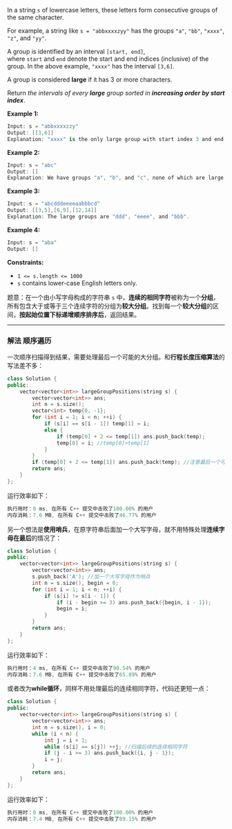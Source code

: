 <p>In a string <code><font face="monospace">s</font></code>&nbsp;of lowercase letters, these letters form consecutive groups of the same character.</p>

<p>For example, a string like <code>s = "abbxxxxzyy"</code> has the groups <code>"a"</code>, <code>"bb"</code>, <code>"xxxx"</code>, <code>"z"</code>, and&nbsp;<code>"yy"</code>.</p>

<p>A group is identified by an interval&nbsp;<code>[start, end]</code>, where&nbsp;<code>start</code>&nbsp;and&nbsp;<code>end</code>&nbsp;denote the start and end&nbsp;indices (inclusive) of the group. In the above example,&nbsp;<code>"xxxx"</code>&nbsp;has the interval&nbsp;<code>[3,6]</code>.</p>

<p>A group is considered&nbsp;<strong>large</strong>&nbsp;if it has 3 or more characters.</p>

<p>Return&nbsp;<em>the intervals of every <strong>large</strong> group sorted in&nbsp;<strong>increasing order by start index</strong></em>.</p>

 
<p><strong>Example 1:</strong></p>

```swift
Input: s = "abbxxxxzzy"
Output: [[3,6]]
Explanation: "xxxx" is the only large group with start index 3 and end index 6.
```
 
<p><strong>Example 2:</strong></p>

```swift
Input: s = "abc"
Output: []
Explanation: We have groups "a", "b", and "c", none of which are large groups.
```
<p><strong>Example 3:</strong></p>

```swift
Input: s = "abcdddeeeeaabbbcd"
Output: [[3,5],[6,9],[12,14]]
Explanation: The large groups are "ddd", "eeee", and "bbb".
```
 
<p><strong>Example 4:</strong></p>

```swift
Input: s = "aba"
Output: [] 
```

<p><strong>Constraints:</strong></p> 
<ul>
	<li><code>1 &lt;= s.length &lt;= 1000</code></li>
	<li><code>s</code> contains lower-case English letters only.</li>
</ul>

题意：在一个由小写字母构成的字符串 `s` 中，**连续的相同字符**被称为一个**分组**，所有包含大于或等于三个连续字符的分组为**较大分组**。找到每一个**较大分组**的区间，**按起始位置下标递增顺序排序后**，返回结果。

---
### 解法 顺序遍历
一次顺序扫描得到结果，需要处理最后一个可能的大分组。和**行程长度压缩算法**的写法差不多：
```cpp
class Solution {
public:
    vector<vector<int>> largeGroupPositions(string s) {
        vector<vector<int>> ans;
        int n = s.size();
        vector<int> temp{0, -1};
        for (int i = 1; i < n; ++i) {
            if (s[i] == s[i - 1]) temp[1] = i;
            else {
                if (temp[0] + 2 <= temp[1]) ans.push_back(temp);
                temp[0] = i; //temp[0]>temp[1]
            }
        }
        if (temp[0] + 2 <= temp[1]) ans.push_back(temp); //注意最后一个可能的大分组
        return ans;
    }
};
```
运行效率如下：
```cpp
执行用时：0 ms, 在所有 C++ 提交中击败了100.00% 的用户
内存消耗：7.6 MB, 在所有 C++ 提交中击败了46.77% 的用户
```
另一个想法是**使用哨兵**，在原字符串后面加一个大写字母，就不用特殊处理**连续字母在最后**的情况了：
```cpp
class Solution {
public:
    vector<vector<int>> largeGroupPositions(string s) {
        vector<vector<int>> ans;
        s.push_back('A'); //加一个大写字母作为哨兵
        int n = s.size(), begin = 0;
        for (int i = 1; i < n; ++i) {
            if (s[i] != s[i - 1]) {
                if (i - begin >= 3) ans.push_back({begin, i - 1});
                begin = i;
            }
        } 
        return ans;
    }
};
```
运行效率如下：
```cpp
执行用时：4 ms, 在所有 C++ 提交中击败了90.54% 的用户
内存消耗：7.6 MB, 在所有 C++ 提交中击败了65.89% 的用户
```
或者改为**while循环**，同样不用处理最后的连续相同字符，代码还更短一点：
```cpp
class Solution {
public:
    vector<vector<int>> largeGroupPositions(string s) {
        vector<vector<int>> ans;
        int n = s.size(), i = 0;
        while (i < n) {
            int j = i + 1;
            while (s[i] == s[j]) ++j; //扫描后续的连续相同字符
            if (j - i >= 3) ans.push_back({i, j - 1});
            i = j;
        } 
        return ans;
    }
};
```
运行效率如下：
```cpp
执行用时：0 ms, 在所有 C++ 提交中击败了100.00% 的用户
内存消耗：7.4 MB, 在所有 C++ 提交中击败了89.15% 的用户
```
